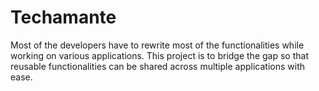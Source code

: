 # Techamante
Most of the developers have to rewrite most of the functionalities while working on various applications. This project is to bridge the gap so that reusable functionalities can be shared across multiple applications with ease. 
